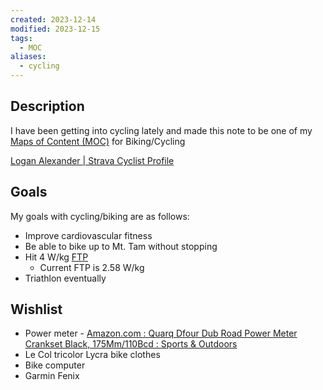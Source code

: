 ```yaml
---
created: 2023-12-14
modified: 2023-12-15
tags:
  - MOC
aliases:
  - cycling
---
```

## Description 
I have been getting into cycling lately and made this note to be one of my [Maps of Content (MOC)](../DEFINITIONS/Maps%20of%20Content%20(MOC).md) for Biking/Cycling

[Logan Alexander | Strava Cyclist Profile](https://www.strava.com/athletes/127793106)

## Goals 
My goals with cycling/biking are as follows: 
- Improve cardiovascular fitness 
- Be able to bike up to Mt. Tam without stopping
- Hit 4 W/kg [FTP](../DEFINITIONS/FTP.md)
	- Current FTP is 2.58 W/kg
- Triathlon eventually 

## Wishlist 
- Power meter - [Amazon.com : Quarq Dfour Dub Road Power Meter Crankset Black, 175Mm/110Bcd : Sports & Outdoors](https://www.amazon.com/dp/B094VQXTMG?linkCode=osi&th=1&psc=1&tag=bikrad-amazon-monetizer-20)
- Le Col tricolor Lycra bike clothes
- Bike computer
- Garmin Fenix 